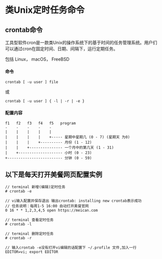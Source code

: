 # 类Unix定时任务命令

## crontab命令
工具型软件cron是一款类Unix的操作系统下的基于时间的任务管理系统。用户们可以通过cron在固定时间、日期、间隔下，运行定期任务。

包括  Linux， macOS， FreeBSD

#### 命令
```
crontab [ -u user ] file
```
或
```
crontab [ -u user ] { -l | -r | -e }
```


#### 配置内容
```
f1   f2   f3   f4   f5   program
-    -    -    -    -
|    |    |    |    |
|    |    |    |    +----- 星期中星期几 (0 - 7) (星期天 为0)
|    |    |    +---------- 月份 (1 - 12)
|    |    +--------------- 一个月中的第几天 (1 - 31)
|    +-------------------- 小时 (0 - 23)
+------------------------- 分钟 (0 - 59)
```

## 以下是每天打开美餐网页配置实例
```
// terminal 新增(编辑)定时任务
# crontab -e

// vi输入配置并保存退出 输出crontab: installing new crontab表示成功
// 任务说明：每周1-5 16:00 自动打开美餐官网
0 16 * * 1,2,3,4,5 open https://meican.com

// terminal 查看定时任务
# crontab -l

// terminal 删除定时任务
# crontab -r

// 输入crontab -e没有打开vi编辑的话配置下 ~/.profile 文件,加入一行
EDITOR=vi; export EDITOR
```
